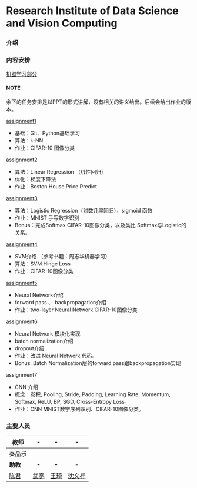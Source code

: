 # Research Institute of Data Science and Vision Computing

### 介绍

### 内容安排

[机器学习部分](https://github.com/quinwu/DSVC/tree/master/machinelearning)

#### NOTE

余下的任务安排是以PPT的形式讲解，没有相关的讲义给出。后续会给出作业的版本。

[assignment1](https://github.com/quinwu/DSVC/tree/master/assignment1)
- 基础：Git、Python基础学习
- 算法：k-NN
- 作业：CIFAR-10 图像分类

[assignment2](https://github.com/quinwu/DSVC/tree/master/assignment2)
- 算法：Linear Regression （线性回归）
- 优化：梯度下降法
- 作业：Boston House Price Predict 

[assignment3](https://github.com/quinwu/DSVC/tree/master/assignment3)
- 算法：Logistic Regression（对数几率回归），sigmoid 函数
- 作业：MNIST 手写数字识别
- Bonus：完成Softmax CIFAR-10图像分类，以及类比 Softmax与Logistic的关系。

[assignment4](https://github.com/quinwu/DSVC/tree/master/assignment4)
- SVM介绍 （参考书籍：周志华机器学习）
- 算法：SVM Hinge Loss
- 作业：CIFAR-10图像分类

[assignment5](https://github.com/quinwu/DSVC/tree/master/assignment5)
- Neural Network介绍
- forward pass 、 backpropagation介绍
- 作业：two-layer Neural Network CIFAR-10图像分类

assignment6
- Neural Network 模块化实现
- batch normalization介绍
- dropout介绍
- 作业：改进 Neural Network 代码。
- Bonus: Batch Normalization层的forward pass跟backpropagation实现

assignment7
- CNN 介绍
- 概念：卷积, Pooling, Stride, Padding, Learning Rate, Momentum, Softmax, ReLU, BP, SGD, Cross-Entropy Loss。
- 作业：CNN MNIST数字序列识别、CIFAR-10图像分类。



### 主要人员

| 教师                                  |                -                |                 -                  |                -                 |
| ----------------------------------- | :-----------------------------: | :--------------------------------: | :------------------------------: |
| 秦品乐                                 |                                 |                                    |                                  |
| **助教**                              |              **-**              |               **-**                |                -                 |
| [陈君](https://github.com/chenjun187) | [武宽](https://github.com/quinwu) | [王琦](https://github.com/TaiXuan91) | [沈文祥](https://github.com/swxhss) |

